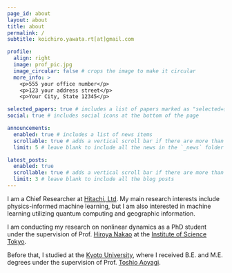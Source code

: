 ```yaml
---
page_id: about
layout: about
title: about
permalink: /
subtitle: koichiro.yawata.rt[at]gmail.com

profile:
  align: right
  image: prof_pic.jpg
  image_circular: false # crops the image to make it circular
  more_info: >
    <p>555 your office number</p>
    <p>123 your address street</p>
    <p>Your City, State 12345</p>

selected_papers: true # includes a list of papers marked as "selected={true}"
social: true # includes social icons at the bottom of the page

announcements:
  enabled: true # includes a list of news items
  scrollable: true # adds a vertical scroll bar if there are more than 3 news items
  limit: 5 # leave blank to include all the news in the `_news` folder

latest_posts:
  enabled: true
  scrollable: true # adds a vertical scroll bar if there are more than 3 new posts items
  limit: 3 # leave blank to include all the blog posts
---
```


I am a Chief Researcher at  [Hitachi, Ltd](https://www.hitachi.com/rd/). My main research interests include physics-informed machine learning, but I am also interested in machine learning utilizing quantum computing and geographic information.

I am conducting my research on nonlinear dynamics as a PhD student under the supervision of Prof. [Hiroya Nakao](https://sites.google.com/sc.e.titech.ac.jp/hiroya-nakao/) at the [Institute of Science Tokyo](https://www.isct.ac.jp/en).

Before that, I studied at the [Kyoto University](https://www.kyoto-u.ac.jp/en), where I received B.E. and M.E. degrees under the supervision of Prof. [Toshio Aoyagi](https://www-np.acs.i.kyoto-u.ac.jp/en).
